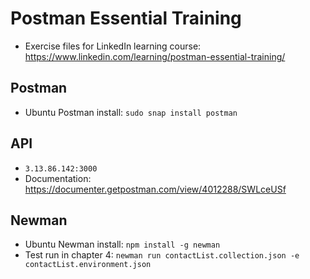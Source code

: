 # Postman Essential Training

- Exercise files for LinkedIn learning course: https://www.linkedin.com/learning/postman-essential-training/

## Postman

- Ubuntu Postman install: `sudo snap install postman`

## API
- `3.13.86.142:3000`
- Documentation: https://documenter.getpostman.com/view/4012288/SWLceUSf

## Newman
- Ubuntu Newman install: `npm install -g newman`
- Test run in chapter 4: `newman run contactList.collection.json -e contactList.environment.json`
